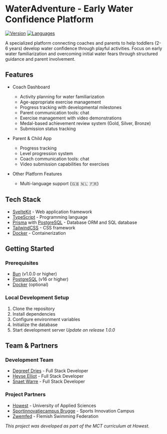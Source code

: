 # WaterAdventure - Early Water Confidence Platform

[![Version](https://img.shields.io/badge/version-0.2.0-blue)](CHANGELOG.md)
[![Languages](https://img.shields.io/badge/Languages-EN%20NL%20FR-blue)](README.md)

A specialized platform connecting coaches and parents to help toddlers (2-6 years) develop water confidence through playful activities. Focus on early water familiarization and overcoming initial water fears through structured guidance and parent involvement.

## Features

- Coach Dashboard
  - Activity planning for water familiarization
  - Age-appropriate exercise management
  - Progress tracking with developmental milestones
  - Parent communication tools: chat
  - Exercise management with video demonstrations
  - Medal-based achievement review system (Gold, Silver, Bronze)
  - Submission status tracking

- Parent & Child App
  - Progress tracking
  - Level progression system
  - Coach communication tools: chat
  - Video submission capabilities for exercises

- Other Platform Features
  - Multi-language support (🇬🇧 🇳🇱 🇫🇷)

## Tech Stack

- [SvelteKit](https://kit.svelte.dev/) - Web application framework
- [TypeScript](https://www.typescriptlang.org/) - Programming language
- [Prisma](https://www.prisma.io/) with [PostgreSQL](https://www.postgresql.org/) - Database ORM and SQL database
- [TailwindCSS](https://tailwindcss.com/) - CSS framework
- [Docker](https://www.docker.com/) - Containerization

## Getting Started

### Prerequisites

- [Bun](https://bun.sh) (v1.0.0 or higher)
- [PostgreSQL](https://www.postgresql.org/) (v16 or higher)
- [Docker](https://www.docker.com/) (optional)

### Local Development Setup

1. Clone the repository
2. Install dependencies
3. Configure environment variables
4. Initialize the database
5. Start development server
*Update on release 1.0.0*

## Team & Partners

### Development Team

- [Degreef Dries](https://github.com/DriesDegreef) - Full Stack Developer
- [Heyse Elliot](https://github.com/ElliotHeyse) - Full Stack Developer
- [Snaet Warre](https://github.com/SnaetWarre) - Full Stack Developer

### Project Partners

- [Howest](https://www.howest.be/) - University of Applied Sciences
- [Sportinnovatiecampus Brugge](https://www.sportinnovatiecampus.be/) - Sports Innovation Campus
- [Zwemfed](https://www.zwemfed.be/) - Flemish Swimming Federation

_This project was developed as part of the MCT curriculum at Howest._
